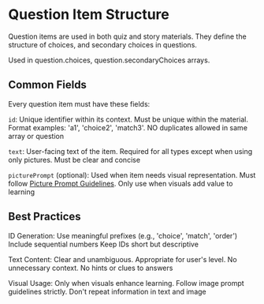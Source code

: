 # Question Item Structure

Question items are used in both quiz and story materials. They define the structure of choices, and secondary choices in questions.

Used in question.choices, question.secondaryChoices arrays.

## Common Fields

Every question item must have these fields:

`id`: Unique identifier within its context. Must be unique within the material. Format examples: 'a1', 'choice2', 'match3'. NO duplicates allowed in same array or question

`text`: User-facing text of the item. Required for all types except when using only pictures. Must be clear and concise

`picturePrompt` (optional): Used when item needs visual representation. Must follow [Picture Prompt Guidelines](#picture-prompt-guidelines). Only use when visuals add value to learning

## Best Practices

ID Generation: Use meaningful prefixes (e.g., 'choice', 'match', 'order') Include sequential numbers Keep IDs short but descriptive

Text Content: Clear and unambiguous. Appropriate for user's level. No unnecessary context. No hints or clues to answers

Visual Usage: Only when visuals enhance learning. Follow image prompt guidelines strictly. Don't repeat information in text and image
